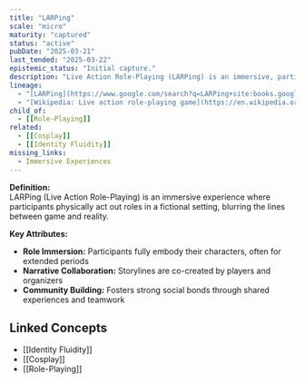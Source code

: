 ```yaml
---
title: "LARPing"
scale: "micro"
maturity: "captured"
status: "active"
pubDate: "2025-03-21"
last_tended: "2025-03-22"
epistemic_status: "Initial capture."
description: "Live Action Role-Playing (LARPing) is an immersive, participatory activity where participants physically enact characters and scenarios, blurring the lines between fiction and reality."
lineage:
  - "[LARPing](https://www.google.com/search?q=LARPing+site:books.google.com)"
  - "[Wikipedia: Live action role-playing game](https://en.wikipedia.org/wiki/Live_action_role-playing_game)"
child_of:
  - [[Role-Playing]]
related:
  - [[Cosplay]]
  - [[Identity Fluidity]]
missing_links:
  - Immersive Experiences
---
```

**Definition:**  
LARPing (Live Action Role-Playing) is an immersive experience where participants physically act out roles in a fictional setting, blurring the lines between game and reality.

**Key Attributes:**  
- **Role Immersion:** Participants fully embody their characters, often for extended periods  
- **Narrative Collaboration:** Storylines are co-created by players and organizers  
- **Community Building:** Fosters strong social bonds through shared experiences and teamwork

## Linked Concepts
- [[Identity Fluidity]]
- [[Cosplay]]
- [[Role-Playing]]
